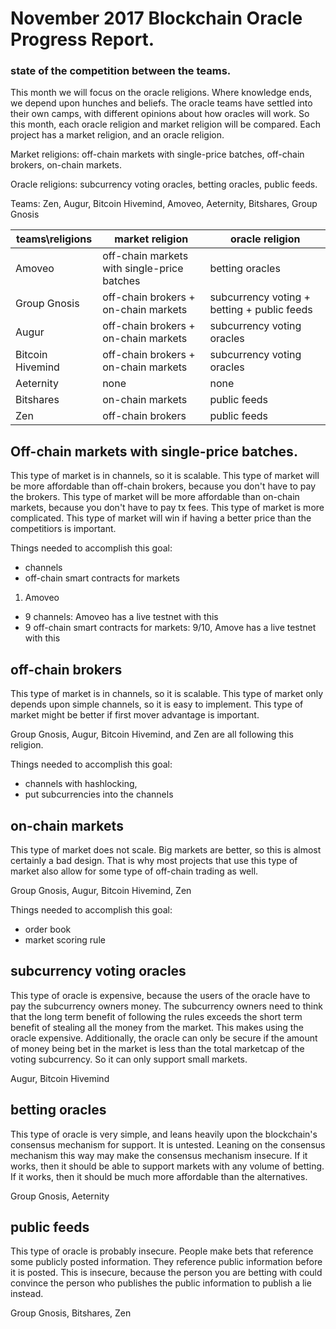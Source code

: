 # November 2017 Blockchain Oracle Progress Report.

### state of the competition between the teams.

This month we will focus on the oracle religions.
Where knowledge ends, we depend upon hunches and beliefs.
The oracle teams have settled into their own camps, with different opinions about how oracles will work.
So this month, each oracle religion and market religion will be compared.
Each project has a market religion, and an oracle religion.

Market religions: off-chain markets with single-price batches, off-chain brokers, on-chain markets.

Oracle religions: subcurrency voting oracles, betting oracles, public feeds.

Teams: Zen, Augur, Bitcoin Hivemind, Amoveo, Aeternity, Bitshares, Group Gnosis



| teams\religions | market religion | oracle religion |
| --- | --- | --- |
| Amoveo | off-chain markets with single-price batches | betting oracles |
| Group Gnosis | off-chain brokers + on-chain markets | subcurrency voting + betting + public feeds |
| Augur | off-chain brokers + on-chain markets | subcurrency voting oracles |
| Bitcoin Hivemind | off-chain brokers + on-chain markets | subcurrency voting oracles |
| Aeternity | none | none |
| Bitshares | on-chain markets | public feeds |
| Zen | off-chain brokers | public feeds |


## Off-chain markets with single-price batches.
 This type of market is in channels, so it is scalable.
 This type of market will be more affordable than off-chain brokers, because you don't have to pay the brokers.
 This type of market will be more affordable than on-chain markets, because you don't have to pay tx fees.
 This type of market is more complicated.
 This type of market will win if having a better price than the competitiors is important.

Things needed to accomplish this goal:
* channels
* off-chain smart contracts for markets

1) Amoveo
* 9 channels: Amoveo has a live testnet with this
* 9 off-chain smart contracts for markets: 9/10, Amove has a live testnet with this

## off-chain brokers
 This type of market is in channels, so it is scalable.
 This type of market only depends upon simple channels, so it is easy to implement.
 This type of market might be better if first mover advantage is important.

Group Gnosis, Augur, Bitcoin Hivemind, and Zen are all following this religion.

Things needed to accomplish this goal:
* channels with hashlocking,
* put subcurrencies into the channels

## on-chain markets
 This type of market does not scale. Big markets are better, so this is almost certainly a bad design. That is why most projects that use this type of market also allow for some type of off-chain trading as well.

Group Gnosis, Augur, Bitcoin Hivemind, Zen

Things needed to accomplish this goal:
* order book
* market scoring rule


## subcurrency voting oracles
 This type of oracle is expensive, because the users of the oracle have to pay the subcurrency owners money. The subcurrency owners need to think that the long term benefit of following the rules exceeds the short term benefit of stealing all the money from the market. This makes using the oracle expensive. Additionally, the oracle can only be secure if the amount of money being bet in the market is less than the total marketcap of the voting subcurrency. So it can only support small markets.

Augur, Bitcoin Hivemind

## betting oracles
This type of oracle is very simple, and leans heavily upon the blockchain's consensus mechanism for support. It is untested. Leaning on the consensus mechanism this way may make the consensus mechanism insecure.
If it works, then it should be able to support markets with any volume of betting.
If it works, then it should be much more affordable than the alternatives.

Group Gnosis, Aeternity

## public feeds
This type of oracle is probably insecure.
People make bets that reference some publicly posted information.
They reference public information before it is posted.
This is insecure, because the person you are betting with could convince the person who publishes the public information to publish a lie instead.

Group Gnosis, Bitshares, Zen